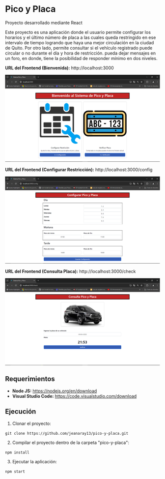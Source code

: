 # Pico y Placa

Proyecto desarrollado mediante React

Este proyecto es una aplicación donde el usuario permite configurar los horarios y el último número de placa a las cuales queda restringido en ese intervalo de tiempo logrando que haya una mejor circulación en la ciudad de Quito. Por otro lado, permite consultar si el vehículo registrado puede circular o no durante el día y hora de restricción.
pueda dejar mensajes en un foro, en donde, tiene la posibilidad de responder mínimo en dos niveles.

**URL del Frontend (Bienvenida):** http://localhost:3000

![image](https://github.com/jeanaray13/pico-y-placa/blob/main/Snapshots/Menu.png)

**URL del Frontend (Configurar Restricción):** http://localhost:3000/config

![image](https://github.com/jeanaray13/pico-y-placa/blob/main/Snapshots/Configuracion.png)

**URL del Frontend (Consulta Placa):** http://localhost:3000/check

![image](https://github.com/jeanaray13/pico-y-placa/blob/main/Snapshots/Consulta.png)

## Requerimientos

* **Node JS:** https://nodejs.org/en/download
* **Visual Studio Code:** https://code.visualstudio.com/download

## Ejecución
1. Clonar el proyecto:

`git clone https://github.com/jeanaray13/pico-y-placa.git`

2. Compilar el proyecto dentro de la carpeta "pico-y-placa":
   
`npm install`

3. Ejecutar la aplicación:

`npm start`